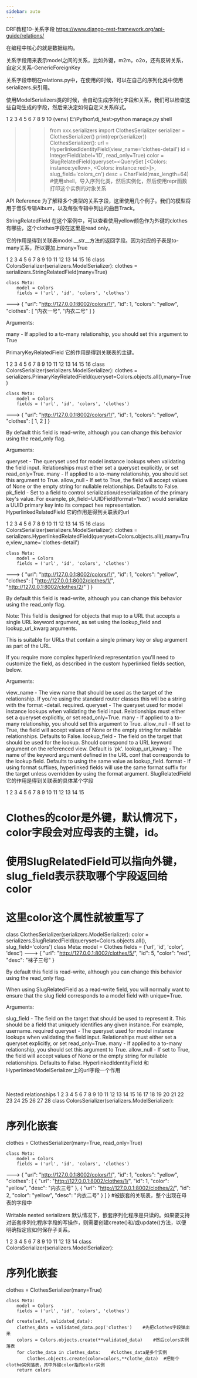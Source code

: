 ```yaml
---
sidebar: auto
---
```

DRF教程10-关系字段
https://www.django-rest-framework.org/api-guide/relations/

在编程中核心的就是数据结构。

关系字段用来表示model之间的关系，比如外键，m2m，o2o，还有反转关系，自定义关系-GenericForeignKey

关系字段申明在relations.py中，在使用的时候，可以在自己的序列化类中使用serializers.<FieldName>来引用。



使用ModelSerializers类的时候，会自动生成序列化字段和关系，我们可以检查这些自动生成的字段，然后来决定如何自定义关系样式。

1
2
3
4
5
6
7
8
9
10
(venv) E:\Python\dj_test>python manage.py shell
>>> from xxx.serializers import ClothesSerializer
>>> serializer = ClothesSerializer()
>>> print(repr(serializer))
ClothesSerializer():
url = HyperlinkedIdentityField(view_name='clothes-detail')
id = IntegerField(label='ID', read_only=True)
color = SlugRelatedField(queryset=<QuerySet [<Colors: instance:yellow>, <Colors: instance:red>]>, slug_field='colors_cn')
desc = CharField(max_length=64)
#使用shell，导入序列化类，然后实例化，然后使用repr函数打印这个实例的对象关系
　　

API Reference
为了解释多个类型的关系字段，这里使用几个例子。我们的模型将用于音乐专辑Album，以及每张专辑中列出的曲目Track。



StringRelatedField
在这个案例中，可以查看使用yellow颜色作为外键的clothes有哪些，这个clothes字段在这里是read only。

它的作用是得到关联表model.__str__方法的返回字段。因为对应的子表是to-many关系，所以要加上many=True

1
2
3
4
5
6
7
8
9
10
11
12
13
14
15
16
class ColorsSerializer(serializers.ModelSerializer):
clothes = serializers.StringRelatedField(many=True)

    class Meta:
        model = Colors
        fields = ('url', 'id', 'colors', 'clothes')
--->
{
"url": "http://127.0.0.1:8002/colors/1/",
"id": 1,
"colors": "yellow",
"clothes": [
"内衣一号",
"内衣二号"
]
}


Arguments:

many - If applied to a to-many relationship, you should set this argument to True




PrimaryKeyRelatedField
它的作用是得到关联表的主键。

1
2
3
4
5
6
7
8
9
10
11
12
13
14
15
16
class ColorsSerializer(serializers.ModelSerializer):
clothes = serializers.PrimaryKeyRelatedField(queryset=Colors.objects.all(),many=True)

    class Meta:
        model = Colors
        fields = ('url', 'id', 'colors', 'clothes')
--->
{
"url": "http://127.0.0.1:8002/colors/1/",
"id": 1,
"colors": "yellow",
"clothes": [
1,
2
]
}


By default this field is read-write, although you can change this behavior using the read_only flag.

Arguments:

queryset - The queryset used for model instance lookups when validating the field input. Relationships must either set a queryset explicitly, or set read_only=True.
many - If applied to a to-many relationship, you should set this argument to True.
allow_null - If set to True, the field will accept values of None or the empty string for nullable relationships. Defaults to False.
pk_field - Set to a field to control serialization/deserialization of the primary key's value. For example, pk_field=UUIDField(format='hex') would serialize a UUID primary key into its compact hex representation.
HyperlinkedRelatedField
它的作用是得到关联表的url

1
2
3
4
5
6
7
8
9
10
11
12
13
14
15
16
class ColorsSerializer(serializers.ModelSerializer):
clothes = serializers.HyperlinkedRelatedField(queryset=Colors.objects.all(),many=True,view_name='clothes-detail')

    class Meta:
        model = Colors
        fields = ('url', 'id', 'colors', 'clothes')
--->
{
"url": "http://127.0.0.1:8002/colors/1/",
"id": 1,
"colors": "yellow",
"clothes": [
"http://127.0.0.1:8002/clothes/1/",
"http://127.0.0.1:8002/clothes/2/"
]
}




By default this field is read-write, although you can change this behavior using the read_only flag.

Note: This field is designed for objects that map to a URL that accepts a single URL keyword argument, as set using the lookup_field and lookup_url_kwarg arguments.

This is suitable for URLs that contain a single primary key or slug argument as part of the URL.

If you require more complex hyperlinked representation you'll need to customize the field, as described in the custom hyperlinked fields section, below.

Arguments:

view_name - The view name that should be used as the target of the relationship. If you're using the standard router classes this will be a string with the format <modelname>-detail. required.
queryset - The queryset used for model instance lookups when validating the field input. Relationships must either set a queryset explicitly, or set read_only=True.
many - If applied to a to-many relationship, you should set this argument to True.
allow_null - If set to True, the field will accept values of None or the empty string for nullable relationships. Defaults to False.
lookup_field - The field on the target that should be used for the lookup. Should correspond to a URL keyword argument on the referenced view. Default is 'pk'.
lookup_url_kwarg - The name of the keyword argument defined in the URL conf that corresponds to the lookup field. Defaults to using the same value as lookup_field.
format - If using format suffixes, hyperlinked fields will use the same format suffix for the target unless overridden by using the format argument.
SlugRelatedField
它的作用是得到关联表的具体某个字段

1
2
3
4
5
6
7
8
9
10
11
12
13
14
15
# Clothes的color是外键，默认情况下，color字段会对应母表的主键，id。
# 使用SlugRelatedField可以指向外键，slug_field表示获取哪个字段返回给color
# 这里color这个属性就被重写了
class ClothesSerializer(serializers.ModelSerializer):
color = serializers.SlugRelatedField(queryset=Colors.objects.all(), slug_field='colors')
class Meta:
model = Clothes
fields = ('url', 'id', 'color', 'desc')
--->
{
"url": "http://127.0.0.1:8002/clothes/5/",
"id": 5,
"color": "red",
"desc": "袜子三号"
}


By default this field is read-write, although you can change this behavior using the read_only flag.

When using SlugRelatedField as a read-write field, you will normally want to ensure that the slug field corresponds to a model field with unique=True.

Arguments:

slug_field - The field on the target that should be used to represent it. This should be a field that uniquely identifies any given instance. For example, username. required
queryset - The queryset used for model instance lookups when validating the field input. Relationships must either set a queryset explicitly, or set read_only=True.
many - If applied to a to-many relationship, you should set this argument to True.
allow_null - If set to True, the field will accept values of None or the empty string for nullable relationships. Defaults to False.
HyperlinkedIdentityField
和HyperlinkedModelSerializer上的url字段一个作用

　

Nested relationships
1
2
3
4
5
6
7
8
9
10
11
12
13
14
15
16
17
18
19
20
21
22
23
24
25
26
27
28
class ColorsSerializer(serializers.ModelSerializer):
# 序列化嵌套
clothes = ClothesSerializer(many=True, read_only=True)

    class Meta:
        model = Colors
        fields = ('url', 'id', 'colors', 'clothes')
--->
{
"url": "http://127.0.0.1:8002/colors/1/",
"id": 1,
"colors": "yellow",
"clothes": [
{
"url": "http://127.0.0.1:8002/clothes/1/",
"id": 1,
"color": "yellow",
"desc": "内衣三号"
},
{
"url": "http://127.0.0.1:8002/clothes/2/",
"id": 2,
"color": "yellow",
"desc": "内衣二号"
}
]
}
#被嵌套的关联表，整个出现在母表的字段中
　　

Writable nested serializers
默认情况下，嵌套序列化程序是只读的。如果要支持对嵌套序列化程序字段的写操作，则需要创建create()和/或update()方法，以便明确指定应如何保存子关系。

1
2
3
4
5
6
7
8
9
10
11
12
13
14
class ColorsSerializer(serializers.ModelSerializer):
# 序列化嵌套
clothes = ClothesSerializer(many=True)

    class Meta:
        model = Colors
        fields = ('url', 'id', 'colors', 'clothes')
 
    def create(self, validated_data):
        clothes_data = validated_data.pop('clothes')    #先把clothes字段弹出来
        colors = Colors.objects.create(**validated_data)    #然后colors实例落表
        for clothe_data in clothes_data:    #clothes_data是多个实例
            Clothes.objects.create(color=colors,**clothe_data)  #把每个clothe实例落表，其中外键color指向color实例
        return colors
　　
